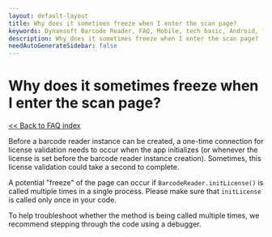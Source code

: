 ```yaml
---
layout: default-layout
title: Why does it sometimes freeze when I enter the scan page? 
keywords: Dynamsoft Barcode Reader, FAQ, Mobile, tech basic, Android, freeze, page
description: Why does it sometimes freeze when I enter the scan page?
needAutoGenerateSidebar: false
---
```


# Why does it sometimes freeze when I enter the scan page?

[<< Back to FAQ index](index.md)

Before a barcode reader instance can be created, a one-time connection for license validation needs to occur when the app initializes (or whenever the license is set before the barcode reader instance creation). Sometimes, this license validation could take a second to complete.

A potential "freeze" of the page can occur if `BarcodeReader.initLicense()` is called multiple times in a single process. Please make sure that `initLicense` is called only once in your code.

To help troubleshoot whether the method is being called multiple times, we recommend stepping through the code using a debugger.